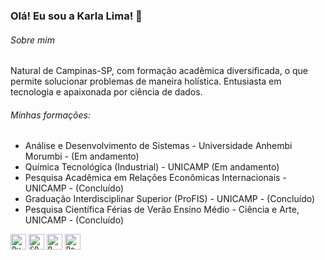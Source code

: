 ### Olá! Eu sou a Karla Lima! 👋

###### Sobre mim

Natural de Campinas-SP, com formação acadêmica diversificada, o que permite solucionar problemas de maneira holística. Entusiasta em tecnologia e apaixonada por ciência de dados.


###### Minhas formações:

- Análise e Desenvolvimento de Sistemas - Universidade Anhembi Morumbi - (Em andamento)
- Química Tecnológica (Industrial) - UNICAMP (Em andamento)
- Pesquisa Acadêmica em Relações Econômicas Internacionais - UNICAMP - (Concluído)
- Graduação Interdisciplinar Superior (ProFIS) - UNICAMP - (Concluído)
- Pesquisa Científica Férias de Verão Ensino Médio - Ciência e Arte, UNICAMP - (Concluído)

<code><img height="25" alt="Python" src="https://raw.githubusercontent.com/karlaklima/Image/main/python%20jpn%20.webp"></code>
<code><img height="25" alt="SQL" src="https://github.com/karlaklima/Image/blob/main/sql%20image.jpeg?raw=true" data-hpc="true" class="Box-sc-g0xbh4-0 kzRgrI"></code>
<code><img height="25" alt="R" src="https://github.com/karlaklima/Image/raw/main/R" class="Link__StyledLink-sc-14289xe-0 dvQLCc"></code>
<code><img height="25" alt="Power BI" src="https://github.com/karlaklima/Image/blob/main/power%20BI%20.png?raw=true" data-hpc="true" class="Box-sc-g0xbh4-0 kzRgrI"></code>

<!--
**karlaklima/Karlaklima** is a ✨ _special_ ✨ repository because its `README.md` (this file) appears on your GitHub profile.

Here are some ideas to get you started:

- 🔭 I’m currently working on ...
- 🌱 I’m currently learning ...
- 👯 I’m looking to collaborate on ...
- 🤔 I’m looking for help with ...
- 💬 Ask me about ...
- 📫 How to reach me: ...
- 😄 Pronouns: ...
- ⚡ Fun fact: ...
-->
